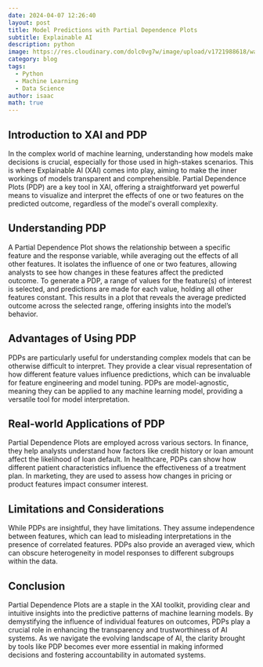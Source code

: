 ```yaml
---
date: 2024-04-07 12:26:40
layout: post
title: Model Predictions with Partial Dependence Plots
subtitle: Explainable AI
description: python
image: https://res.cloudinary.com/dolc0vg7w/image/upload/v1721988618/waffle_2024/yxtealiwojwuias61thl.webp
category: blog
tags:
  - Python
  - Machine Learning
  - Data Science
author: isaac
math: true
---
```


## Introduction to XAI and PDP
In the complex world of machine learning, understanding how models make decisions is crucial, especially for those used in high-stakes scenarios.
This is where Explainable AI (XAI) comes into play, aiming to make the inner workings of models transparent and comprehensible.
Partial Dependence Plots (PDP) are a key tool in XAI, offering a straightforward yet powerful means to visualize and interpret the effects of one or two features on the predicted outcome, regardless of the model's overall complexity.

## Understanding PDP
A Partial Dependence Plot shows the relationship between a specific feature and the response variable, while averaging out the effects of all other features. 
It isolates the influence of one or two features, allowing analysts to see how changes in these features affect the predicted outcome. 
To generate a PDP, a range of values for the feature(s) of interest is selected, and predictions are made for each value, holding all other features constant. 
This results in a plot that reveals the average predicted outcome across the selected range, offering insights into the model’s behavior.

## Advantages of Using PDP
PDPs are particularly useful for understanding complex models that can be otherwise difficult to interpret. 
They provide a clear visual representation of how different feature values influence predictions, which can be invaluable for feature engineering and model tuning. 
PDPs are model-agnostic, meaning they can be applied to any machine learning model, providing a versatile tool for model interpretation.

## Real-world Applications of PDP
Partial Dependence Plots are employed across various sectors. 
In finance, they help analysts understand how factors like credit history or loan amount affect the likelihood of loan default.
In healthcare, PDPs can show how different patient characteristics influence the effectiveness of a treatment plan. 
In marketing, they are used to assess how changes in pricing or product features impact consumer interest.

## Limitations and Considerations
While PDPs are insightful, they have limitations. 
They assume independence between features, which can lead to misleading interpretations in the presence of correlated features. 
PDPs also provide an averaged view, which can obscure heterogeneity in model responses to different subgroups within the data.

## Conclusion
Partial Dependence Plots are a staple in the XAI toolkit, providing clear and intuitive insights into the predictive patterns of machine learning models. 
By demystifying the influence of individual features on outcomes, PDPs play a crucial role in enhancing the transparency and trustworthiness of AI systems.
As we navigate the evolving landscape of AI, the clarity brought by tools like PDP becomes ever more essential in making informed decisions and fostering accountability in automated systems.



